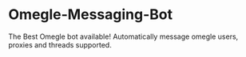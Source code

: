 # Omegle-Messaging-Bot
The Best Omegle bot available! Automatically message omegle users, proxies and threads supported.
